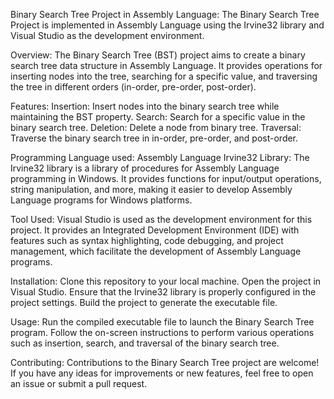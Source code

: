 
Binary Search Tree Project in Assembly Language:
The Binary Search Tree Project is implemented in Assembly Language using the Irvine32 library and Visual Studio as the development environment.

Overview:
The Binary Search Tree (BST) project aims to create a binary search tree data structure in Assembly Language. It provides operations for inserting nodes into the tree, searching for a specific value, and traversing the tree in different orders (in-order, pre-order, post-order).

Features:
Insertion: Insert nodes into the binary search tree while maintaining the BST property.
Search: Search for a specific value in the binary search tree.
Deletion: Delete a node from binary tree.
Traversal: Traverse the binary search tree in in-order, pre-order, and post-order.

Programming Language used:
Assembly Language
Irvine32 Library:
The Irvine32 library is a library of procedures for Assembly Language programming in Windows. It provides functions for input/output operations, string manipulation, and more, making it easier to develop Assembly Language programs for Windows platforms.

Tool Used:
Visual Studio is used as the development environment for this project. It provides an Integrated Development Environment (IDE) with features such as syntax highlighting, code debugging, and project management, which facilitate the development of Assembly Language programs.

Installation:
Clone this repository to your local machine.
Open the project in Visual Studio.
Ensure that the Irvine32 library is properly configured in the project settings.
Build the project to generate the executable file.

Usage:
Run the compiled executable file to launch the Binary Search Tree program.
Follow the on-screen instructions to perform various operations such as insertion, search, and traversal of the binary search tree.

Contributing:
Contributions to the Binary Search Tree project are welcome! If you have any ideas for improvements or new features, feel free to open an issue or submit a pull request.
